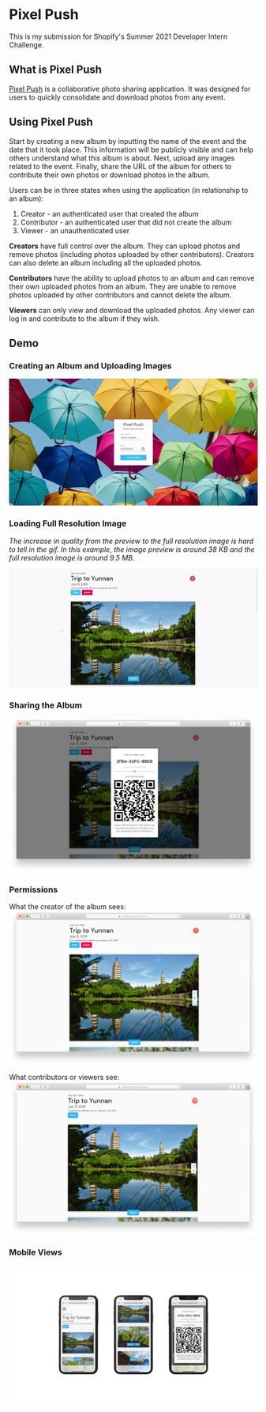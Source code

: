 # Pixel Push

This is my submission for Shopify's Summer 2021 Developer Intern Challenge.

## What is Pixel Push

[Pixel Push](https://pixelpush.garethdev.space) is a collaborative photo sharing application. It was designed for users to quickly consolidate and download photos from any event.

## Using Pixel Push

Start by creating a new album by inputting the name of the event and the date that it took place. This information will be publicly visible and can help others understand what this album is about. Next, upload any images related to the event. Finally, share the URL of the album for others to contribute their own photos or download photos in the album.

Users can be in three states when using the application (in relationship to an album):

1. Creator - an authenticated user that created the album
2. Contributor - an authenticated user that did not create the album
3. Viewer - an unauthenticated user

**Creators** have full control over the album. They can upload photos and remove photos (including photos uploaded by other contributors). Creators can also delete an album including all the uploaded photos.

**Contributors** have the ability to upload photos to an album and can remove their own uploaded photos from an album. They are unable to remove photos uploaded by other contributors and cannot delete the album.

**Viewers** can only view and download the uploaded photos. Any viewer can log in and contribute to the album if they wish.

## Demo

### Creating an Album and Uploading Images

![](/demo/upload.gif)

### Loading Full Resolution Image

_The increase in quality from the preview to the full resolution image is hard to tell in the gif. In this example, the image preview is around 38 KB and the full resolution image is around 9.5 MB._

![](/demo/load-full-res-image.gif)

### Sharing the Album

![](/demo/share.jpg)

### Permissions

What the creator of the album sees:
![](/demo/creator.jpg)

What contributors or viewers see:
![](/demo/viewer.jpg)

### Mobile Views

![](/demo/mobile-views.png)
